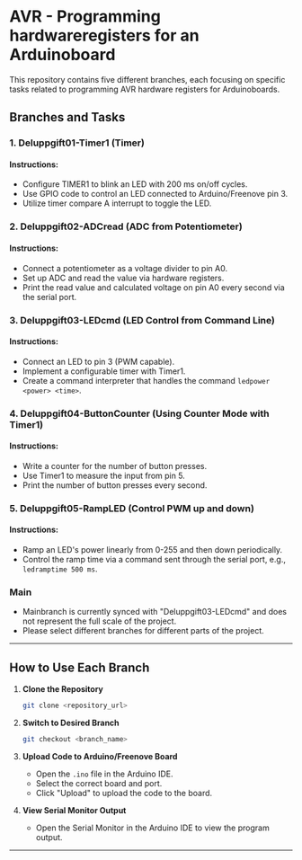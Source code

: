 # AVR - Programming hardwareregisters for an Arduinoboard

This repository contains five different branches, each focusing on specific tasks related to programming AVR hardware registers for Arduinoboards.

## Branches and Tasks

### 1. Deluppgift01-Timer1 (Timer)

#### Instructions:

- Configure TIMER1 to blink an LED with 200 ms on/off cycles.
- Use GPIO code to control an LED connected to Arduino/Freenove pin 3.
- Utilize timer compare A interrupt to toggle the LED.
  
### 2. Deluppgift02-ADCread (ADC from Potentiometer)

#### Instructions:

- Connect a potentiometer as a voltage divider to pin A0.
- Set up ADC and read the value via hardware registers.
- Print the read value and calculated voltage on pin A0 every second via the serial port.

### 3. Deluppgift03-LEDcmd (LED Control from Command Line)

#### Instructions:

- Connect an LED to pin 3 (PWM capable).
- Implement a configurable timer with Timer1.
- Create a command interpreter that handles the command `ledpower <power> <time>`.

### 4. Deluppgift04-ButtonCounter (Using Counter Mode with Timer1)

#### Instructions:

- Write a counter for the number of button presses.
- Use Timer1 to measure the input from pin 5.
- Print the number of button presses every second.

### 5. Deluppgift05-RampLED (Control PWM up and down)

#### Instructions:

- Ramp an LED's power linearly from 0-255 and then down periodically.
- Control the ramp time via a command sent through the serial port, e.g., `ledramptime 500 ms`.

### Main 

- Mainbranch is currently synced with "Deluppgift03-LEDcmd" and does not represent the full scale of the project.
- Please select different branches for different parts of the project.

---

## How to Use Each Branch

1. **Clone the Repository**
    ```bash
    git clone <repository_url>
    ```
  
2. **Switch to Desired Branch**
    ```bash
    git checkout <branch_name>
    ```
  
3. **Upload Code to Arduino/Freenove Board**
    - Open the `.ino` file in the Arduino IDE.
    - Select the correct board and port.
    - Click "Upload" to upload the code to the board.

4. **View Serial Monitor Output**
    - Open the Serial Monitor in the Arduino IDE to view the program output.

---

